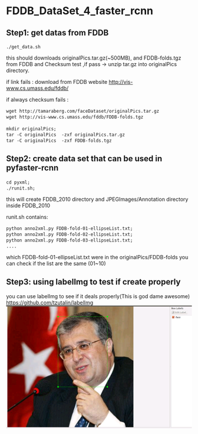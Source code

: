 # FDDB_DataSet_4_faster_rcnn

## Step1: get datas from FDDB
```
./get_data.sh
```
this should downloads originalPics.tar.gz(~500MB), and FDDB-folds.tgz from FDDB
and Checksum test ,if pass -> unzip tar.gz  into originalPics directory.

if link fails : download from  FDDB website 
http://vis-www.cs.umass.edu/fddb/


if always checksum fails :

```
wget http://tamaraberg.com/faceDataset/originalPics.tar.gz 
wget http://vis-www.cs.umass.edu/fddb/FDDB-folds.tgz

mkdir originalPics;
tar -C originalPics  -zxf originalPics.tar.gz
tar -C originalPics  -zxf FDDB-folds.tgz
```


## Step2: create data set that can be used in pyfaster-rcnn
```
cd pyxml;
./runit.sh;
```
this will create FDDB_2010 directory
and JPEGImages/Annotation directory inside FDDB_2010

runit.sh contains:
```
python anno2xml.py FDDB-fold-01-ellipseList.txt;
python anno2xml.py FDDB-fold-02-ellipseList.txt;
python anno2xml.py FDDB-fold-03-ellipseList.txt;
....
```
which FDDB-fold-01-ellipseList.txt were in the originalPics/FDDB-folds
you can check if the list are the same (01~10)


## Step3: using labelImg to test if create properly
you can use labelImg to see if it deals properly(This is god dame awesome)
https://github.com/tzutalin/labelImg 
![alt tag](https://raw.githubusercontent.com/penolove/FDDB_DataSet_4_faster_rcnn/master/FDDB.png)


